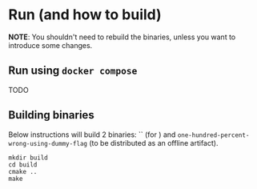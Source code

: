 # Run (and how to build)

**NOTE**: You shouldn't need to rebuild the binaries, unless you want to introduce some changes.

## Run using `docker compose`

TODO

## Building binaries

Below instructions will build 2 binaries: `` (for ) and `one-hundred-percent-wrong-using-dummy-flag` (to be distributed
as an offline artifact).

```
mkdir build
cd build
cmake ..
make
```